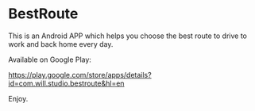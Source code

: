 # BestRoute

This is an Android APP which helps you choose the best route to drive to work and back home every day.

Available on Google Play:

https://play.google.com/store/apps/details?id=com.will.studio.bestroute&hl=en

Enjoy.

